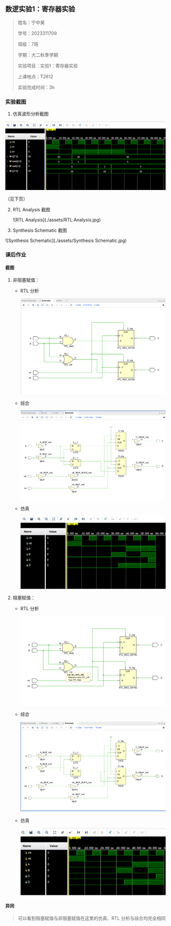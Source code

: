 ## 数逻实验1：寄存器实验

> 姓名：宁中昊
>
> 学号：2023311709
>
> 班级：7班
>
> 学期：大二秋季学期
>
> 实验项目：实验1：寄存器实验
>
> 上课地点：T2612
>
> 实验完成时间：3h

### 实验截图

1. 仿真波形分析截图

![仿真波形](./assets/仿真波形.jpg)



























（见下页）

2. RTL Analysis 截图

    ![RTL Analysis](./assets/RTL Analysis.jpg)

3. Synthesis Schematic 截图

![Synthesis Schematic](./assets/Synthesis Schematic.jpg)



### 课后作业

#### 截图

1. 非阻塞赋值：

    * RTL 分析

        ![非阻塞RTL](./assets/非阻塞RTL.jpg)

    * 综合

        ![非阻塞综合](./assets/非阻塞综合.jpg)

    

    

    

    

    

    

    

    * 仿真

        ![非阻塞仿真](./assets/非阻塞仿真.jpg)

2. 阻塞赋值：

    * RTL 分析

        ![阻塞RTL](./assets/阻塞RTL.jpg)

    * 综合

        ![阻塞综合](./assets/阻塞综合.jpg)

    * 仿真

        ![阻塞仿真](./assets/阻塞仿真.jpg)

#### 异同

> 可以看到阻塞赋值与非阻塞赋值在这里的仿真、RTL 分析与综合均完全相同